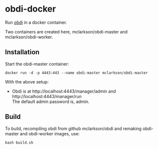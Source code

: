 # obdi-docker

Run [obdi](https://github.com/mclarkson/obdi) in a docker container.

Two containers are created here, mclarkson/obdi-master and mclarkson/obdi-worker.

## Installation

Start the obdi-master container:

```
docker run -d -p 4443:443 --name obdi-master mclarkson/obdi-master
```

With the above setup:

* Obdi is at http://localhost:4443/manager/admin and<br>
  http://localhost:4443/manager/run<br>
  The default admin password is, admin.

## Build

To build, recompiling obdi from github mclarkson/obdi and remaking
obdi-master and obdi-worker images, use:

```
bash build.sh
```

